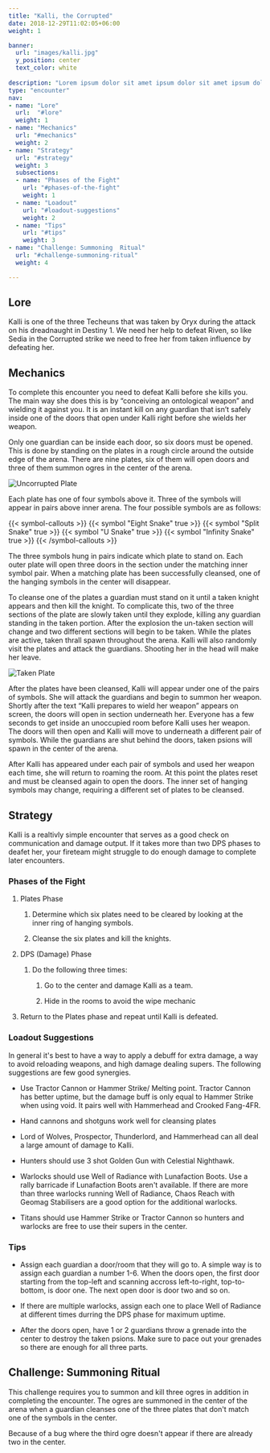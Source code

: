 ```yaml
---
title: "Kalli, the Corrupted"
date: 2018-12-29T11:02:05+06:00
weight: 1

banner:
  url: "images/kalli.jpg"
  y_position: center
  text_color: white
  
description: "Lorem ipsum dolor sit amet ipsum dolor sit amet ipsum dolor sit amet"
type: "encounter"
nav:
- name: "Lore"
  url:  "#lore"
  weight: 1
- name: "Mechanics"
  url: "#mechanics"
  weight: 2
- name: "Strategy"
  url: "#strategy"
  weight: 3
  subsections:
  - name: "Phases of the Fight"
    url: "#phases-of-the-fight"
    weight: 1
  - name: "Loadout"
    url: "#loadout-suggestions"
    weight: 2
  - name: "Tips"
    url: "#tips"
    weight: 3
- name: "Challenge: Summoning  Ritual"
  url: "#challenge-summoning-ritual"
  weight: 4

---
```


## Lore

Kalli is one of the three Techeuns that was taken by Oryx during the attack on his dreadnaught in Destiny 1. We need her help to defeat Riven, so like Sedia in the Corrupted strike we need to free her from taken influence by defeating her.

## Mechanics

To complete this encounter you need to defeat Kalli before she kills you. The main way she does this is by “conceiving an ontological weapon” and wielding it against you. It is an instant kill on any guardian that isn’t safely inside one of the doors that open under Kalli right before she wields her weapon.

Only one guardian can be inside each door, so six doors must be opened. This is done by standing on the plates in a rough circle around the outside edge of the arena. There are nine plates, six of them will open doors and three of them summon ogres in the center of the arena.

<div><img src="/images/kalli-plate-clean.png" alt="Uncorrupted Plate" title="Uncorrupted Plate"></div>

Each plate has one of four symbols above it. Three of the symbols will appear in pairs above inner arena. The four possible symbols are as follows:

{{< symbol-callouts >}}
  {{< symbol "Eight Snake" true >}}
  {{< symbol "Split Snake" true >}}
  {{< symbol "U Snake" true >}}
  {{< symbol "Infinity Snake" true >}}
{{< /symbol-callouts >}}

The three symbols hung in pairs indicate which plate to stand on. Each outer plate will open three doors in the section under the matching inner symbol pair. When a matching plate has been successfully cleansed, one of the hanging symbols in the center will disappear.

To cleanse one of the plates a guardian must stand on it until a taken knight appears and then kill the knight. To complicate this, two of the three sections of the plate are slowly taken until they explode, killing any guardian standing in the taken portion. After the explosion the un-taken section will change and two different sections will begin to be taken. While the plates are active, taken thrall spawn throughout the arena. Kalli will also randomly visit the plates and attack the guardians. Shooting her in the head will make her leave.

<div><img src="/images/kalli-plate-taken.png" alt="Taken Plate" title="Taken Plate"></div>

After the plates have been cleansed, Kalli will appear under one of the pairs of symbols. She will attack the guardians and begin to summon her weapon. Shortly after the text “Kalli prepares to wield her weapon” appears on screen, the doors will open in section underneath her. Everyone has a few seconds to get inside an unoccupied room before Kalli uses her weapon. The doors will then open and Kalli will move to underneath a different pair of symbols. While the guardians are shut behind the doors, taken psions will spawn in the center of the arena.

After Kalli has appeared under each pair of symbols and used her weapon each time, she will return to roaming the room. At this point the plates reset and must be cleansed again to open the doors. The inner set of hanging symbols may change, requiring a different set of plates to be cleansed.

## Strategy

Kalli is a realtivly simple encounter that serves as a good check on communication and damage output. If it takes more than two DPS phases to deafet her, your fireteam might struggle to do enough damage to complete later encounters.

### Phases of the Fight

1. Plates Phase

    1. Determine which six plates need to be cleared by looking at the inner ring of hanging symbols.

    2. Cleanse the six plates and kill the knights.

2. DPS (Damage) Phase

    1. Do the following three times:

        1. Go to the center and damage Kalli as a team.

        2. Hide in the rooms to avoid the wipe mechanic

3. Return to the Plates phase and repeat until Kalli is defeated.

### Loadout Suggestions

In general it's best to have a way to apply a debuff for extra damage, a way to avoid reloading weapons, and high damage dealing supers. The following suggestions are few good synergies.

- Use Tractor Cannon or Hammer Strike/ Melting point. Tractor Cannon has better uptime, but the damage buff is only equal to Hammer Strike when using void. It pairs well with Hammerhead and Crooked Fang-4FR.

- Hand cannons and shotguns work well for cleansing plates

- Lord of Wolves, Prospector, Thunderlord, and Hammerhead can all deal a large amount of damage to Kalli.

- Hunters should use 3 shot Golden Gun with Celestial Nighthawk.

- Warlocks should use Well of Radiance with Lunafaction Boots. Use a rally barricade if Lunafaction Boots aren't available. If there are more than three warlocks running Well of Radiance, Chaos Reach with Geomag Stabilisers are a good option for the additional warlocks.

- Titans should use Hammer Strike or Tractor Cannon so hunters and warlocks are free to use their supers in the center.

### Tips

- Assign each guardian a door/room that they will go to. A simple way is to assign each guardian a number 1-6. When the doors open, the first door starting from the top-left and scanning accross left-to-right, top-to-bottom, is door one. The next open door is door two and so on.

- If there are multiple warlocks, assign each one to place Well of Radiance at different times durring the DPS phase for maximum uptime.

- After the doors open, have 1 or 2 guardians throw a grenade into the center to destroy the taken psions. Make sure to pace out your grenades so there are enough for all three parts.

## Challenge: Summoning Ritual

This challenge requires you to summon and kill three ogres in addition in completing the encounter. The ogres are summoned in the center of the arena when a guardian cleanses one of the three plates that don't match one of the symbols in the center.

Because of a bug where the third ogre doesn't appear if there are already two in the center.